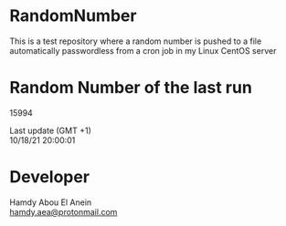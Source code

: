 # RandomNumber    
This is a test repository where a random number is pushed to a file automatically passwordless from a cron job in my Linux CentOS server    
# Random Number of the last run   
15994
      
Last update (GMT +1)    
10/18/21 20:00:01
# Developer    
Hamdy Abou El Anein   
hamdy.aea@protonmail.com
